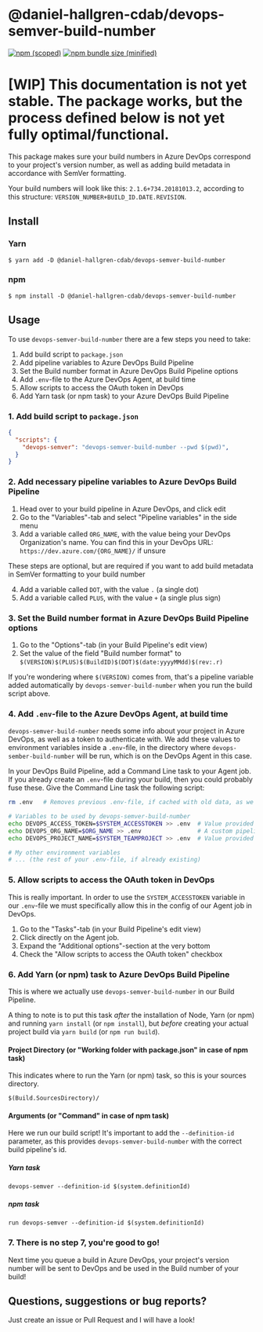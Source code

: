 # @daniel-hallgren-cdab/devops-semver-build-number

[![npm (scoped)](https://img.shields.io/npm/v/@daniel-hallgren-cdab/devops-semver-build-number.svg)](https://github.com/daniel-hallgren-cdab/devops-semver-build-number)
[![npm bundle size (minified)](https://img.shields.io/bundlephobia/min/@daniel-hallgren-cdab/devops-semver-build-number.svg)](https://github.com/daniel-hallgren-cdab/devops-semver-build-number)

# [WIP] This documentation is not yet stable. The package works, but the process defined below is not yet fully optimal/functional.

This package makes sure your build numbers in Azure DevOps correspond to your project's version number, as well as adding build metadata in accordance with SemVer formatting.

Your build numbers will look like this: `2.1.6+734.20181013.2`, according to this structure: `VERSION_NUMBER+BUILD_ID.DATE.REVISION`.


## Install

### Yarn
```console
$ yarn add -D @daniel-hallgren-cdab/devops-semver-build-number
```

### npm
```console
$ npm install -D @daniel-hallgren-cdab/devops-semver-build-number
```


## Usage

To use `devops-semver-build-number` there are a few steps you need to take:

1. Add build script to `package.json`
0. Add pipeline variables to Azure DevOps Build Pipeline
0. Set the Build number format in Azure DevOps Build Pipeline options
0. Add `.env`-file to the Azure DevOps Agent, at build time
0. Allow scripts to access the OAuth token in DevOps
0. Add Yarn task (or npm task) to your Azure DevOps Build Pipeline



### 1. Add build script to `package.json`
```json
{
  "scripts": {
    "devops-semver": "devops-semver-build-number --pwd $(pwd)",
  }
}
```



### 2. Add necessary pipeline variables to Azure DevOps Build Pipeline

1. Head over to your build pipeline in Azure DevOps, and click edit
0. Go to the "Variables"-tab and select "Pipeline variables" in the side menu
0. Add a variable called `ORG_NAME`, with the value being your DevOps Organization's name. You can find this in your DevOps URL: `https://dev.azure.com/{ORG_NAME}/` if unsure

These steps are optional, but are required if you want to add build metadata in SemVer formatting to your build number

4. Add a variable called `DOT`, with the value `.` (a single dot)
0. Add a variable called `PLUS`, with the value `+` (a single plus sign)



### 3. Set the Build number format in Azure DevOps Build Pipeline options

1. Go to the "Options"-tab (in your Build Pipeline's edit view)
0. Set the value of the field "Build number format" to `$(VERSION)$(PLUS)$(BuildID)$(DOT)$(date:yyyyMMdd)$(rev:.r)`

If you're wondering where `$(VERSION)` comes from, that's a pipeline variable added automatically by `devops-semver-build-number` when you run the build script above.



### 4. Add `.env`-file to the Azure DevOps Agent, at build time

`devops-semver-build-number` needs some info about your project in Azure DevOps, as well as a token to authenticate with. We add these values to environment variables inside a `.env`-file, in the directory where `devops-sember-build-number` will be run, which is on the DevOps Agent in this case.

In your DevOps Build Pipeline, add a Command Line task to your Agent job. If you already create an `.env`-file during your build, then you could probably fuse these. Give the Command Line task the following script:

```bash
rm .env   # Removes previous .env-file, if cached with old data, as we rewrite it

# Variables to be used by devops-semver-build-number
echo DEVOPS_ACCESS_TOKEN=$SYSTEM_ACCESSTOKEN >> .env  # Value provided by DevOps
echo DEVOPS_ORG_NAME=$ORG_NAME >> .env                # A custom pipeline variable
echo DEVOPS_PROJECT_NAME=$SYSTEM_TEAMPROJECT >> .env  # Value provided by DevOps

# My other environment variables
# ... (the rest of your .env-file, if already existing)
```



### 5. Allow scripts to access the OAuth token in DevOps

This is really important. In order to use the `SYSTEM_ACCESSTOKEN` variable in our `.env`-file we must specifically allow this in the config of our Agent job in DevOps.

1. Go to the "Tasks"-tab (in your Build Pipeline's edit view)
0. Click directly on the Agent job.
0. Expand the "Additional options"-section at the very bottom
0. Check the "Allow scripts to access the OAuth token" checkbox



### 6. Add Yarn (or npm) task to Azure DevOps Build Pipeline

This is where we actually use `devops-semver-build-number` in our Build Pipeline.

A thing to note is to put this task *after* the installation of Node, Yarn (or npm) and running `yarn install` (or `npm install`), but *before* creating your actual project build via `yarn build` (or `npm run build`).

#### Project Directory (or "Working folder with package.json" in case of npm task)

This indicates where to run the Yarn (or npm) task, so this is your sources directory.

```
$(Build.SourcesDirectory)/
```

#### Arguments (or "Command" in case of npm task)

Here we run our build script! It's important to add the `--definition-id` parameter, as this provides `devops-semver-build-number` with the correct build pipeline's id.

##### Yarn task
```console
devops-semver --definition-id $(system.definitionId)
```

##### npm task
```console
run devops-semver --definition-id $(system.definitionId)
```



### 7. There is no step 7, you're good to go!

Next time you queue a build in Azure DevOps, your project's version number will be sent to DevOps and be used in the Build number of your build!



## Questions, suggestions or bug reports?

Just create an issue or Pull Request and I will have a look!
